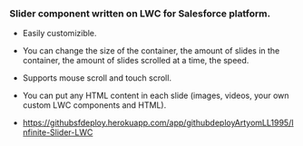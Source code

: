 ### Slider component written on LWC for Salesforce platform. 

* Easily customizible. 

* You can change the size of the container, the amount of slides in the container, the amount of slides scrolled at a time, the speed.

* Supports mouse scroll and touch scroll.

* You can put any HTML content in each slide (images, videos, your own custom LWC components and HTML).

* https://githubsfdeploy.herokuapp.com/app/githubdeployArtyomLL1995/Infinite-Slider-LWC
